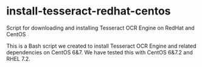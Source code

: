 # install-tesseract-redhat-centos
Script for downloading and installing Tesseract OCR Engine on RedHat and CentOS

This is a Bash script we created to install Tesseract OCR Engine and related dependencies on CentOS 6&7. We have tested this with CentOS 6&7.2 and RHEL 7.2.
